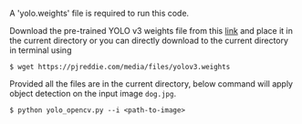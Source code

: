 
A 'yolo.weights' file is required to run this code. 

 Download the pre-trained YOLO v3 weights file from this [link](https://pjreddie.com/media/files/yolov3.weights) and place it in the current directory or you can directly download to the current directory in terminal using
 
 `$ wget https://pjreddie.com/media/files/yolov3.weights`
 
 Provided all the files are in the current directory, below command will apply object detection on the input image `dog.jpg`.
 
 `$ python yolo_opencv.py --i <path-to-image>`
